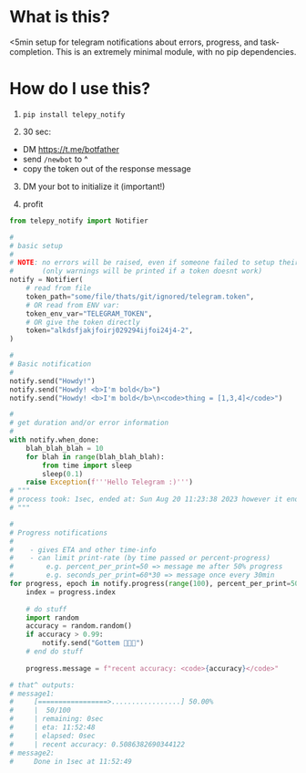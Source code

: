 # What is this?

<5min setup for telegram notifications about errors, progress, and task-completion. This is an extremely minimal module, with no pip dependencies.

# How do I use this?

1. `pip install telepy_notify`

2. 30 sec:
  - DM https://t.me/botfather
  - send `/newbot` to ^
  - copy the token out of the response message

3. DM your bot to initialize it (important!)

4. profit

```python
from telepy_notify import Notifier

# 
# basic setup
# 
# NOTE: no errors will be raised, even if someone failed to setup their bot
#       (only warnings will be printed if a token doesnt work)
notify = Notifier(
    # read from file
    token_path="some/file/thats/git/ignored/telegram.token",
    # OR read from ENV var:
    token_env_var="TELEGRAM_TOKEN",
    # OR give the token directly
    token="alkdsfjakjfoirj029294ijfoi24j4-2",
)

# 
# Basic notification
# 
notify.send("Howdy!")
notify.send("Howdy! <b>I'm bold</b>")
notify.send("Howdy! <b>I'm bold</b>\n<code>thing = [1,3,4]</code>")

# 
# get duration and/or error information
# 
with notify.when_done:
    blah_blah_blah = 10
    for blah in range(blah_blah_blah):
        from time import sleep
        sleep(0.1)
    raise Exception(f'''Hello Telegram :)''')
# """
# process took: 1sec, ended at: Sun Aug 20 11:23:38 2023 however it ended with an error: Exception('Hello Telegram :)')
# """

# 
# Progress notifications
# 
#    - gives ETA and other time-info
#    - can limit print-rate (by time passed or percent-progress)
#        e.g. percent_per_print=50 => message me after 50% progress
#        e.g. seconds_per_print=60*30 => message once every 30min
for progress, epoch in notify.progress(range(100), percent_per_print=50, seconds_per_print=60*30):
    index = progress.index
    
    # do stuff
    import random
    accuracy = random.random()
    if accuracy > 0.99:
        notify.send("Gottem 🎉🎉🎉")
    # end do stuff
    
    progress.message = f"recent accuracy: <code>{accuracy}</code>"

# that^ outputs:
# message1:
#     [=================>.................] 50.00% 
#     |  50/100 
#     | remaining: 0sec 
#     | eta: 11:52:48 
#     | elapsed: 0sec 
#     | recent accuracy: 0.5086382690344122
# message2:
#     Done in 1sec at 11:52:49


```

